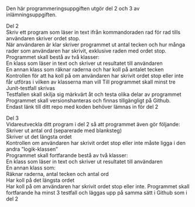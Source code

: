Den här programmeringsuppgiften utgör del 2 och 3 av inlämningsuppgiften.

Del 2  
Skriv ett program som läser in text ifrån kommandoraden rad för rad tills användaren skriver ordet stop.  
När användaren är klar skriver programmet ut antal tecken och hur många rader som användaren har skrivit, exklusive raden med ordet stop. 
Programmet skall bestå av två klasser:  
En klass som läser in text och skriver ut resultatet till användaren  
En annan klass som räknar raderna och har koll på antalet tecken  
Kontrollen för att ha koll på om användaren har skrivit ordet stop eller inte får utföras i vilken av klasserna man vill 
Till programmet skall minst tre Junit-testfall skrivas  
Testfallen skall skilja sig märkvärt åt och testa olika delar av programmet  
Programmet skall versionshanteras och finnas tillgängligt på Github.  
Endast länk till ditt repo med koden behöver lämnas in för del 2 


Del 3  
Vidareutveckla ditt program i del 2 så att programmet även gör följande:  
Skriver ut antal ord (separerade med blanksteg)  
Skriver ut det längsta ordet  
Kontrollen om användaren har skrivit ordet stop eller inte måste ligga i den andra ”logik-klassen”  
Programmet skall fortfarande bestå av två klasser:  
En klass som läser in text och skriver ut resultatet till användaren  
En annan klass som:  
Räknar raderna, antal tecken och antal ord  
Har koll på det längsta ordet  
Har koll på om användaren har skrivit ordet stop eller inte. 
Programmet skall fortfarande ha minst 3 testfall och läggas upp på samma sätt i Github som i del 2 
